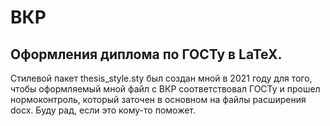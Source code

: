 # ВКР
## Оформления диплома по ГОСТу в LaTeX.

Стилевой пакет thesis_style.sty был создан мной в 2021 году для того, чтобы оформляемый мной файл с ВКР соответствовал ГОСТу и прошел нормоконтроль, который заточен в основном на файлы расширения docx. Буду рад, если это кому-то поможет.

